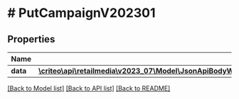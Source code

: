 # # PutCampaignV202301

## Properties

Name | Type | Description | Notes
------------ | ------------- | ------------- | -------------
**data** | [**\criteo\api\retailmedia\v2023_07\Model\JsonApiBodyWithExternalIdOfEditableCampaignAttributesV202301AndCampaignV202301**](JsonApiBodyWithExternalIdOfEditableCampaignAttributesV202301AndCampaignV202301.md) |  | [optional]

[[Back to Model list]](../../README.md#models) [[Back to API list]](../../README.md#endpoints) [[Back to README]](../../README.md)
